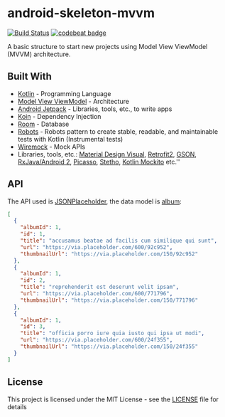# android-skeleton-mvvm

[![Build Status](https://travis-ci.org/brunogabriel/android-skeleton-mvvm.svg?branch=master)](https://travis-ci.org/brunogabriel/android-skeleton-mvvm) [![codebeat badge](https://codebeat.co/badges/d1e827b2-0aa1-4e83-925c-7c90352188a1)](https://codebeat.co/projects/github-com-brunogabriel-android-skeleton-mvvm-master)

A basic structure to start new projects using Model View ViewModel (MVVM) architecture.

## Built With

* [Kotlin](https://kotlinlang.org/) - Programming Language
* [Model View ViewModel](https://en.wikipedia.org/wiki/Model%E2%80%93view%E2%80%93viewmodel) - Architecture
* [Android Jetpack](https://developer.android.com/jetpack/?gclid=CjwKCAiA0svwBRBhEiwAHqKjFmred6a9m5PIr1ndfJOBeHecGRWmLeuAaMNuYGxpsFrCH5-dkI2cghoCGUwQAvD_BwE) - Libraries, tools, etc., to write apps
* [Koin](https://github.com/InsertKoinIO/koin) - Dependency Injection
* [Room](https://developer.android.com/training/data-storage/room) - Database
* [Robots](https://jakewharton.com/testing-robots/) - Robots pattern to create stable, readable, and maintainable tests with Kotlin (Instrumental tests)
* [Wiremock](http://wiremock.org/) - Mock APIs
* Libraries, tools, etc.: [Material Design Visual](https://material.io/design/), [Retrofit2](https://square.github.io/retrofit/), [GSON](https://github.com/google/gson), [RxJava/Android 2](https://github.com/ReactiveX/RxJava), [Picasso](https://square.github.io/picasso/), [Stetho](http://facebook.github.io/stetho/), [Kotlin Mockito](https://github.com/nhaarman/mockito-kotlin) etc.''

## API
The API used is [JSONPlaceholder](https://jsonplaceholder.typicode.com/), the data model is [album](https://jsonplaceholder.typicode.com/photos):
```json
[
  {
    "albumId": 1,
    "id": 1,
    "title": "accusamus beatae ad facilis cum similique qui sunt",
    "url": "https://via.placeholder.com/600/92c952",
    "thumbnailUrl": "https://via.placeholder.com/150/92c952"
  },
  {
    "albumId": 1,
    "id": 2,
    "title": "reprehenderit est deserunt velit ipsam",
    "url": "https://via.placeholder.com/600/771796",
    "thumbnailUrl": "https://via.placeholder.com/150/771796"
  },
  {
    "albumId": 1,
    "id": 3,
    "title": "officia porro iure quia iusto qui ipsa ut modi",
    "url": "https://via.placeholder.com/600/24f355",
    "thumbnailUrl": "https://via.placeholder.com/150/24f355"
  } 
]
```

## License

This project is licensed under the MIT License - see the [LICENSE](LICENSE) file for details